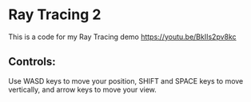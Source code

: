 # Ray Tracing 2

This is a code for my Ray Tracing demo
https://youtu.be/BkIIs2pv8kc

## Controls:

Use WASD keys to move your position, SHIFT and SPACE keys to move vertically, and arrow keys to move your view.
